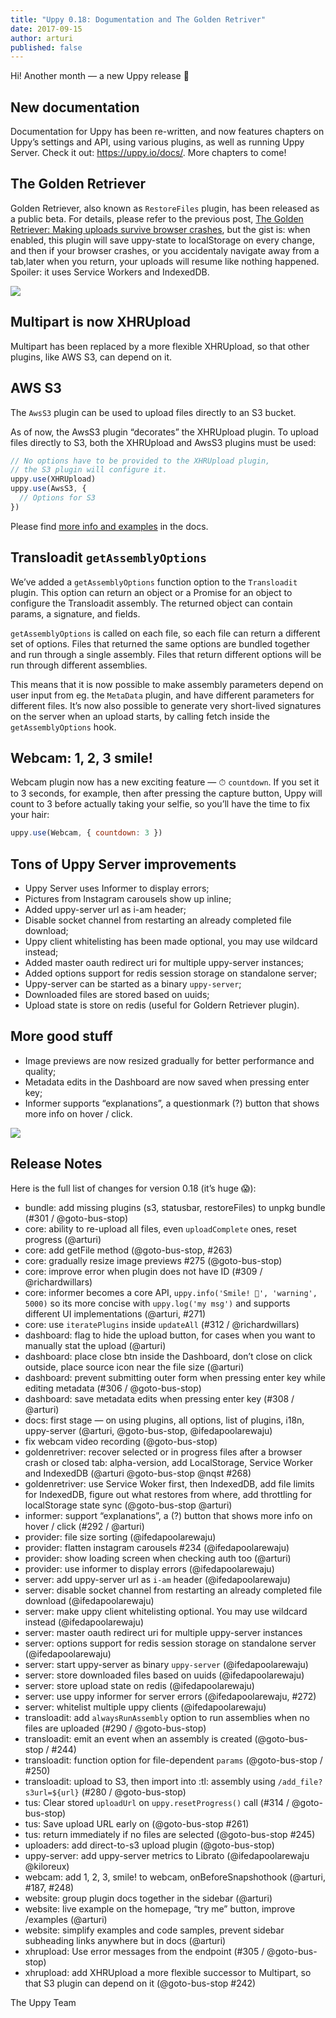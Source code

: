```yaml
---
title: "Uppy 0.18: Dogumentation and The Golden Retriver"
date: 2017-09-15
author: arturi
published: false
---
```


Hi! Another month — a new Uppy release 🎉

## New documentation

Documentation for Uppy has been re-written, and now features chapters on Uppy’s settings and API, using various plugins, as well as running Uppy Server. Check it out: https://uppy.io/docs/. More chapters to come!

## The Golden Retriever

Golden Retriever, also known as `RestoreFiles` plugin, has been released as a public beta. For details, please refer to the previous post, [The Golden Retriever: Making uploads survive browser crashes](https://uppy.io/blog/2017/07/golden-retriever/), but the gist is: when enabled, this plugin will save uppy-state to localStorage on every change, and then if your browser crashes, or you accidentaly navigate away from a tab,later when you return, your uploads will resume like nothing happened. Spoiler: it uses Service Workers and IndexedDB.

<img class="border" src="/images/blog/0.18/golden-retriever.jpg">

## Multipart is now XHRUpload 

Multipart has been replaced by a more flexible XHRUpload, so that other plugins, like AWS S3, can depend on it.

## AWS S3

The `AwsS3` plugin can be used to upload files directly to an S3 bucket.

As of now, the AwsS3 plugin “decorates” the XHRUpload plugin. To upload files directly to S3, both the XHRUpload and AwsS3 plugins must be used:

```js
// No options have to be provided to the XHRUpload plugin,
// the S3 plugin will configure it.
uppy.use(XHRUpload)
uppy.use(AwsS3, {
  // Options for S3
})
```

Please find [more info and examples](https://uppy.io/docs/aws-s3/) in the docs.

## Transloadit `getAssemblyOptions`

We’ve added a `getAssemblyOptions` function option to the `Transloadit` plugin. This option can return an object or a Promise for an object to configure the Transloadit assembly. The returned object can contain params, a signature, and fields.

`getAssemblyOptions` is called on each file, so each file can return a different set of options. Files that returned the same options are bundled together and run through a single assembly. Files that return different options will be run through different assemblies.

This means that it is now possible to make assembly parameters depend on user input from eg. the `MetaData` plugin, and have different parameters for different files. It’s now also possible to generate very short-lived signatures on the server when an upload starts, by calling fetch inside the `getAssemblyOptions` hook.

## Webcam: 1, 2, 3 smile!

Webcam plugin now has a new exciting feature — ⏱ `countdown`. If you set it to 3 seconds, for example, then after pressing the capture button, Uppy will count to 3 before actually taking your selfie, so you’ll have the time to fix your hair:

```js
uppy.use(Webcam, { countdown: 3 })
```

## Tons of Uppy Server improvements

- Uppy Server uses Informer to display errors;
- Pictures from Instagram carousels show up inline;
- Added uppy-server url as i-am header;
- Disable socket channel from restarting an already completed file download;
- Uppy client whitelisting has been made optional, you may use wildcard instead;
- Added master oauth redirect uri for multiple uppy-server instances;
- Added options support for redis session storage on standalone server;
- Uppy-server can be started as a binary `uppy-server`;
- Downloaded files are stored based on uuids;
- Upload state is store on redis (useful for Goldern Retriever plugin).

## More good stuff

- Image previews are now resized gradually for better performance and quality;
- Metadata edits in the Dashboard are now saved when pressing enter key;
- Informer supports “explanations”, a questionmark (?) button that shows more info on hover / click.

<img class="border" src="/images/blog/0.18/informer-details.jpg">

## Release Notes

Here is the full list of changes for version 0.18 (it’s huge 😱):

- bundle: add missing plugins (s3, statusbar, restoreFiles) to unpkg bundle (#301 / @goto-bus-stop)
- core: ability to re-upload all files, even `uploadComplete` ones, reset progress (@arturi)
- core: add getFile method (@goto-bus-stop, #263)
- core: gradually resize image previews #275 (@goto-bus-stop)
- core: improve error when plugin does not have ID (#309 / @richardwillars)
- core: informer becomes a core API, `uppy.info('Smile! 📸', 'warning', 5000)` so its more concise with `uppy.log('my msg')` and supports different UI implementations (@arturi, #271)
- core: use `iteratePlugins` inside `updateAll` (#312 / @richardwillars)
- dashboard: flag to hide the upload button, for cases when you want to manually stat the upload (@arturi)
- dashboard: place close btn inside the Dashboard, don’t close on click outside, place source icon near the file size (@arturi)
- dashboard: prevent submitting outer form when pressing enter key while editing metadata (#306 / @goto-bus-stop)
- dashboard: save metadata edits when pressing enter key (#308 / @arturi)
- docs: first stage — on using plugins, all options, list of plugins, i18n, uppy-server (@arturi, @goto-bus-stop, @ifedapoolarewaju)
- fix webcam video recording (@goto-bus-stop)
- goldenretriver: recover selected or in progress files after a browser crash or closed tab: alpha-version, add LocalStorage, Service Worker and IndexedDB (@arturi @goto-bus-stop @nqst #268)
- goldenretriver: use Service Woker first, then IndexedDB, add file limits for IndexedDB, figure out what restores from where, add throttling for localStorage state sync (@goto-bus-stop @arturi)
- informer: support “explanations”, a (?) button that shows more info on hover / click (#292 / @arturi)
- provider: file size sorting (@ifedapoolarewaju)
- provider: flatten instagram carousels #234 (@ifedapoolarewaju)
- provider: show loading screen when checking auth too (@arturi)
- provider: use informer to display errors (@ifedapoolarewaju)
- server: add uppy-server url as `i-am` header (@ifedapoolarewaju)
- server: disable socket channel from restarting an already completed file download (@ifedapoolarewaju)
- server: make uppy client whitelisting optional. You may use wildcard instead (@ifedapoolarewaju)
- server: master oauth redirect uri for multiple uppy-server instances
- server: options support for redis session storage on standalone server (@ifedapoolarewaju)
- server: start uppy-server as binary `uppy-server` (@ifedapoolarewaju)
- server: store downloaded files based on uuids (@ifedapoolarewaju)
- server: store upload state on redis (@ifedapoolarewaju)
- server: use uppy informer for server errors (@ifedapoolarewaju, #272)
- server: whitelist multiple uppy clients (@ifedapoolarewaju)
- transloadit: add `alwaysRunAssembly` option to run assemblies when no files are uploaded (#290 / @goto-bus-stop)
- transloadit: emit an event when an assembly is created (@goto-bus-stop / #244)
- transloadit: function option for file-dependent `params` (@goto-bus-stop / #250)
- transloadit: upload to S3, then import into :tl: assembly using `/add_file?s3url=${url}` (#280 / @goto-bus-stop)
- tus: Clear stored `uploadUrl` on `uppy.resetProgress()` call (#314 / @goto-bus-stop)
- tus: Save upload URL early on (@goto-bus-stop #261)
- tus: return immediately if no files are selected (@goto-bus-stop #245)
- uploaders: add direct-to-s3 upload plugin (@goto-bus-stop)
- uppy-server: add uppy-server metrics to Librato (@ifedapoolarewaju @kiloreux)
- webcam: add 1, 2, 3, smile! to webcam, onBeforeSnapshothook (@arturi, #187, #248)
- website: group plugin docs together in the sidebar (@arturi)
- website: live example on the homepage, “try me” button, improve /examples (@arturi)
- website: simplify examples and code samples, prevent sidebar subheading links anywhere but in docs (@arturi)
- xhrupload: Use error messages from the endpoint (#305 / @goto-bus-stop)
- xhrupload: add XHRUpload a more flexible successor to Multipart, so that S3 plugin can depend on it (@goto-bus-stop #242)

The Uppy Team
